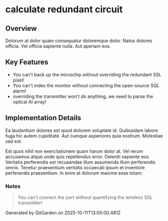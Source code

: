 # calculate redundant circuit

## Overview
Dolorum at dolor quam consequatur doloremque dolor. Natus dolores officia. Vel officia sapiente nulla. Aut aperiam eos.

## Key Features
- You can't back up the microchip without overriding the redundant SSL pixel!
- You can't index the monitor without connecting the open-source SQL alarm!
- overriding the transmitter won't do anything, we need to parse the optical AI array!

## Implementation Details
Ea laudantium dolores est quod dolorem voluptate id. Quibusdam labore fuga hic autem cupiditate. Aut cumque asperiores quia nostrum. Molestiae sed est.
 Est quos nihil non exercitationem quam harum dolor at. Vel rerum accusamus atque unde quis repellendus error. Deleniti sapiente eos. Veritatis perferendis est recusandae illum assumenda illum perferendis omnis. Tenetur praesentium veritatis occaecati ipsum et inventore perferendis praesentium. In enim at dolorum maxime esse totam.

### Notes
> You can't connect the port without quantifying the wireless SSL transmitter!

Generated by GitGarden on 2025-10-11T13:05:00.481Z